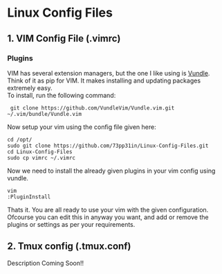 # Linux Config Files

## 1. VIM Config File (.vimrc)

### Plugins
VIM has several extension managers, but the one I like using is [Vundle](https://github.com/VundleVim/Vundle.vim). Think of it as pip for VIM. It makes installing and updating packages extremely easy.\
To install, run the following command:
```
 git clone https://github.com/VundleVim/Vundle.vim.git ~/.vim/bundle/Vundle.vim
```

Now setup your vim using the config file given here:
```
cd /opt/
sudo git clone https://github.com/73pp31in/Linux-Config-Files.git
cd Linux-Config-Files
sudo cp vimrc ~/.vimrc
```

Now we need to install the already given plugins in your vim config using vundle.
```
vim
:PluginInstall
```

Thats it. You are all ready to use your vim with the given configuration. Ofcourse you can edit this in anyway you want, and add or remove the plugins or settings as per your requirements.

## 2. Tmux config (.tmux.conf)
Description Coming Soon!!
